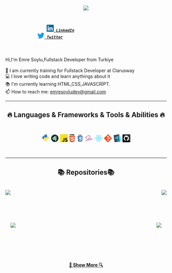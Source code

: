 <h1 align="center">
        <a href="https://git.io/typing-svg">
          <img src="https://readme-typing-svg.herokuapp.com/?lines=Hello,+There!+👋;This+is+Emre Soylu...;Welcome+to+my+page!&center=true&size=30">
        </a>
      </h1>
      <h5 aling="center">
              <code>
                  <a href="https://www.linkedin.com/in/emre-soylu/" title="LinkedIn Profile"><img width="22" src="/img/linkedin.svg"> LinkedIn</a>
              </code>
            <code><a href="https://twitter.com/emresoyludev" title="Twitter Profile"><img width="22" src="/img/Twitter-logo.svg.png"> Twitter</a></code>
     </h5>
     <br>
     <p aling="center">
         Hi,I'm Emre Soylu,Fullstack Developer from Turkiye
         <br>
         <br>
         🔬 I am currently training for Fullstack Developer at Clarusway
         <br>
         💻 I love writing code and learn anythings about it
         <br>
         📚 I'm currently learning HTML,CSS,JAVASCRİPT.
         <br>
         📫 How to reach me: <a href="emresoyludev@gmail.com">emresoyludev@gmail.com</a>
     </p>
     <hr>
     <h2 align="center">🔥 Languages & Frameworks & Tools & Abilities 🔥</h2>
<br>
<p align="center">
    <code><img title="Python" height="25" src="/img/python-original.svg" alt=""></code>
    <code><img title="Django" height="25" src="/img/django.png" alt=""></code>
    <code><img title="Javascript" height="25" src="/img/javascript.svg" alt=""></code>
     <code><img title="HTML5" height="25" src="/img/html5.svg" alt=""></code>
     <code><img title="CSS" height="25" src="/img/css.svg" alt=""></code>
     <code><img title="SASS" height="25" src="/img/sass.svg" alt=""></code>
     <code><img title="React" height="25" src="/img/react-original.svg" alt=""></code>
     <code><img title="Git" height="25" src="/img/git-original.svg" alt=""></code>
    <code><img title="Visual Studio Code" height="25" src="/img/vscode.png" alt=""></code>
    <code><img title="GitHub" height="25" src="/img/github.svg" alt=""></code>
</p>
<br>
<hr>

<h2 align="center"> 📚 Repositories📚</h2>
<br>
<div width="100%" align="center">
    <a align="left" href="https://github.com/soyluemre/Bootstrap-Example" title="Bootstrap-Example"> <img align="left" height="115" src="https://github-readme-stats.vercel.app/api/pin/?username=soyluemre&repo=Bootstrap-Example&theme=react&border_color=61dafb&border_radius=10"></a>
    <a align="right" href="https://github.com/soyluemre/Bootstrap-Example-3/tree/main" title="Bootstrap"><img align="right" height="115" src="https://github-readme-stats.vercel.app/api/pin/?username=soyluemre&repo=Bootstrap-Example-3&theme=react&border_color=61dafb&border_radius=10"></a>
</div>
<br><br><br><br><br><br>
<div width="100%" align="center">
    <a align="left"  href="https://github.com/soyluemre/my-third-bootstrap-page" title="my-third-bootstrap-page"><img align="left" height="115" src="https://github-readme-stats.vercel.app/api/pin/?username=soyluemre&repo=my-third-bootstrap-page&theme=react&border_color=61dafb&border_radius=10"></a>
    <a align="right" href="https://github.com/soyluemre/my-second-boot-page" title="my-second-boot-page"><img align="right" height="115" src="https://github-readme-stats.vercel.app/api/pin/?username=soyluemre&repo=my-second-boot-page&theme=react&border_color=61dafb&border_radius=10"></a>
</div>
<br><br><br><br><br><br>
<h4 align="center">
    <a href="https://github.com/soyluemre?tab=repositories" title="Show Repositories">🔎 Show More 🔍</a>
</h4>
